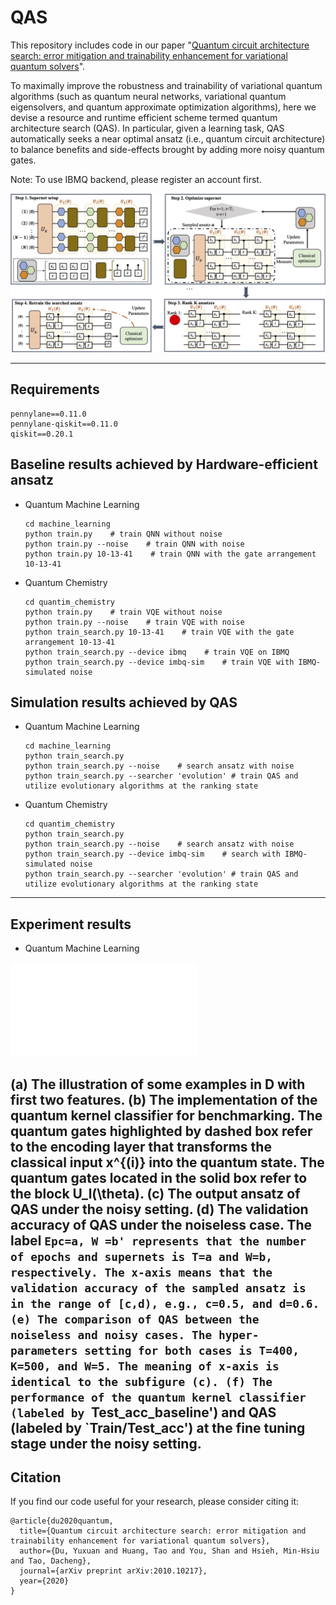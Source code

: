 # QAS
This repository includes code in our paper "[Quantum circuit architecture search: error mitigation and trainability enhancement for variational quantum solvers](https://arxiv.org/abs/2010.10217)".

To maximally improve the robustness and trainability of variational quantum algorithms (such as quantum neural networks, variational quantum eigensolvers, and quantum approximate optimization algorithms), here we devise a resource and runtime efficient scheme termed quantum architecture search  (QAS). In particular, given a learning task, QAS automatically seeks a near optimal ansatz (i.e., quantum circuit architecture) to balance benefits and side-effects brought by adding more noisy quantum gates.

Note: To use IBMQ backend, please register an account first.

![](assests/paradigm.png)

---

## Requirements
```
pennylane==0.11.0
pennylane-qiskit==0.11.0
qiskit==0.20.1
```

## Baseline results achieved by Hardware-efficient ansatz
* Quantum Machine Learning
  ```shell
  cd machine_learning
  python train.py    # train QNN without noise
  python train.py --noise    # train QNN with noise
  python train.py 10-13-41    # train QNN with the gate arrangement 10-13-41

  ```

* Quantum Chemistry
  ```shell
  cd quantim_chemistry
  python train.py    # train VQE without noise
  python train.py --noise    # train VQE with noise
  python train_search.py 10-13-41    # train VQE with the gate arrangement 10-13-41
  python train_search.py --device ibmq    # train VQE on IBMQ
  python train_search.py --device imbq-sim    # train VQE with IBMQ-simulated noise
  ```

## Simulation results achieved by QAS
* Quantum Machine Learning
  ```shell
  cd machine_learning
  python train_search.py
  python train_search.py --noise    # search ansatz with noise
  python train_search.py --searcher 'evolution' # train QAS and utilize evolutionary algorithms at the ranking state 
  ```
* Quantum Chemistry
  ```shell
  cd quantim_chemistry
  python train_search.py
  python train_search.py --noise    # search ansatz with noise
  python train_search.py --device imbq-sim    # search with IBMQ-simulated noise
  python train_search.py --searcher 'evolution' # train QAS and utilize evolutionary algorithms at the ranking state 
  ```
---
## Experiment results
* Quantum Machine Learning

![](assests/noisy_ML.pdf)

(a) The illustration of some examples in D with first two features. (b) The implementation of the quantum kernel classifier for benchmarking. The quantum gates highlighted by dashed box refer to the encoding layer that transforms the classical input x^{(i)} into the quantum state. The quantum gates located in the solid box refer to the block U_l(\theta). (c) The output ansatz of QAS under the noisy setting. (d) The validation accuracy of QAS under the noiseless case. The label `Epc=a, W =b' represents that the number of epochs and supernets is T=a and W=b, respectively. The x-axis means that the validation accuracy of the sampled ansatz is in the range of [c,d), e.g., c=0.5, and d=0.6. (e) The comparison of QAS between the noiseless and noisy cases. The hyper-parameters setting for both cases is T=400, K=500, and W=5. The meaning of x-axis is identical to the subfigure (c). (f) The performance of the quantum kernel classifier (labeled by `Test_acc_baseline') and QAS (labeled by `Train/Test_acc') at the fine tuning stage under the noisy setting. 
---
## Citation
If you find our code useful for your research, please consider citing it:
```
@article{du2020quantum,
  title={Quantum circuit architecture search: error mitigation and trainability enhancement for variational quantum solvers},
  author={Du, Yuxuan and Huang, Tao and You, Shan and Hsieh, Min-Hsiu and Tao, Dacheng},
  journal={arXiv preprint arXiv:2010.10217},
  year={2020}
}
```
